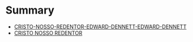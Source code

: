 # Summary

* [CRISTO-NOSSO-REDENTOR-EDWARD-DENNETT-EDWARD-DENNETT](README.md)
* [CRISTO NOSSO REDENTOR](cristo_nosso_redentor.md)
